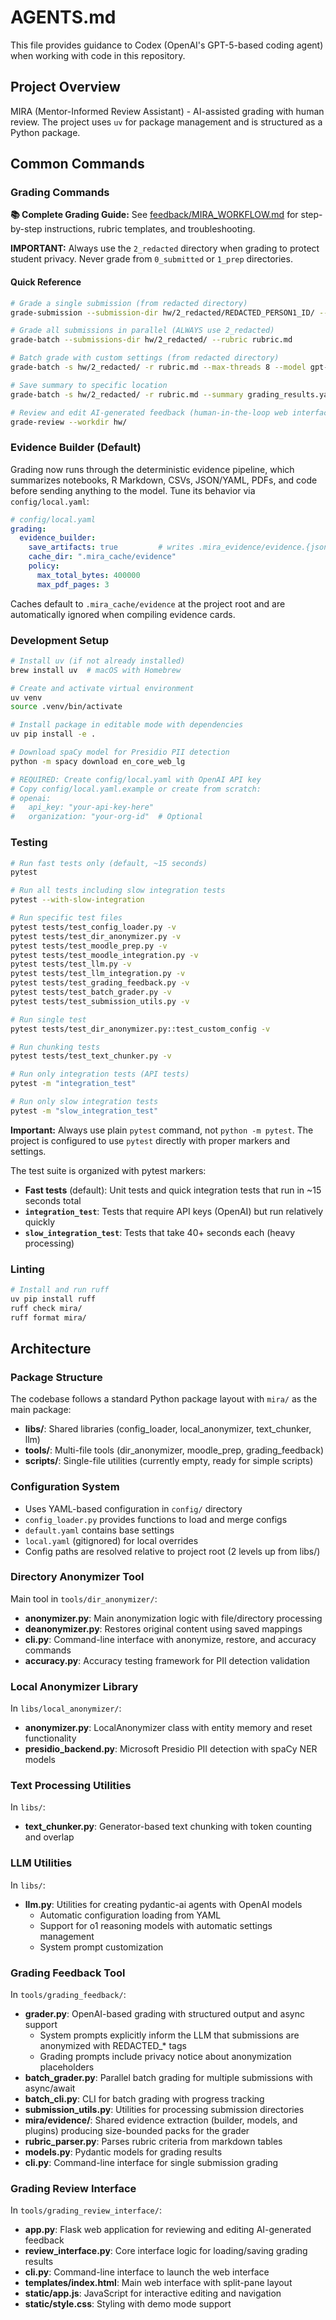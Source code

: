 # AGENTS.md

This file provides guidance to Codex (OpenAI's GPT-5-based coding agent) when working with code in this repository.

## Project Overview

MIRA (Mentor-Informed Review Assistant) - AI-assisted grading with human review. The project uses `uv` for package management and is structured as a Python package.

## Common Commands

### Grading Commands
**📚 Complete Grading Guide:** See [feedback/MIRA_WORKFLOW.md](feedback/MIRA_WORKFLOW.md) for step-by-step instructions, rubric templates, and troubleshooting.

**IMPORTANT:** Always use the `2_redacted` directory when grading to protect student privacy. Never grade from `0_submitted` or `1_prep` directories.

#### Quick Reference
```bash
# Grade a single submission (from redacted directory)
grade-submission --submission-dir hw/2_redacted/REDACTED_PERSON1_ID/ --rubric rubric.md

# Grade all submissions in parallel (ALWAYS use 2_redacted)
grade-batch --submissions-dir hw/2_redacted/ --rubric rubric.md

# Batch grade with custom settings (from redacted directory)
grade-batch -s hw/2_redacted/ -r rubric.md --max-threads 8 --model gpt-4

# Save summary to specific location
grade-batch -s hw/2_redacted/ -r rubric.md --summary grading_results.yaml

# Review and edit AI-generated feedback (human-in-the-loop web interface)
grade-review --workdir hw/
```

### Evidence Builder (Default)
Grading now runs through the deterministic evidence pipeline, which summarizes notebooks, R Markdown, CSVs, JSON/YAML, PDFs, and code before sending anything to the model. Tune its behavior via `config/local.yaml`:
```yaml
# config/local.yaml
grading:
  evidence_builder:
    save_artifacts: true         # writes .mira_evidence/evidence.{json,txt} per submission
    cache_dir: ".mira_cache/evidence"
    policy:
      max_total_bytes: 400000
      max_pdf_pages: 3
```
Caches default to `.mira_cache/evidence` at the project root and are automatically ignored when compiling evidence cards.

### Development Setup
```bash
# Install uv (if not already installed)
brew install uv  # macOS with Homebrew

# Create and activate virtual environment
uv venv
source .venv/bin/activate

# Install package in editable mode with dependencies
uv pip install -e .

# Download spaCy model for Presidio PII detection
python -m spacy download en_core_web_lg

# REQUIRED: Create config/local.yaml with OpenAI API key
# Copy config/local.yaml.example or create from scratch:
# openai:
#   api_key: "your-api-key-here"
#   organization: "your-org-id"  # Optional
```

### Testing
```bash
# Run fast tests only (default, ~15 seconds)
pytest

# Run all tests including slow integration tests
pytest --with-slow-integration

# Run specific test files
pytest tests/test_config_loader.py -v
pytest tests/test_dir_anonymizer.py -v
pytest tests/test_moodle_prep.py -v
pytest tests/test_moodle_integration.py -v
pytest tests/test_llm.py -v
pytest tests/test_llm_integration.py -v
pytest tests/test_grading_feedback.py -v
pytest tests/test_batch_grader.py -v
pytest tests/test_submission_utils.py -v

# Run single test
pytest tests/test_dir_anonymizer.py::test_custom_config -v

# Run chunking tests
pytest tests/test_text_chunker.py -v

# Run only integration tests (API tests)
pytest -m "integration_test"

# Run only slow integration tests
pytest -m "slow_integration_test"
```

**Important:** Always use plain `pytest` command, not `python -m pytest`. The project is configured to use `pytest` directly with proper markers and settings.

The test suite is organized with pytest markers:
- **Fast tests** (default): Unit tests and quick integration tests that run in ~15 seconds total
- **`integration_test`**: Tests that require API keys (OpenAI) but run relatively quickly
- **`slow_integration_test`**: Tests that take 40+ seconds each (heavy processing)

### Linting
```bash
# Install and run ruff
uv pip install ruff
ruff check mira/
ruff format mira/
```

## Architecture

### Package Structure
The codebase follows a standard Python package layout with `mira/` as the main package:
- **libs/**: Shared libraries (config_loader, local_anonymizer, text_chunker, llm)
- **tools/**: Multi-file tools (dir_anonymizer, moodle_prep, grading_feedback)
- **scripts/**: Single-file utilities (currently empty, ready for simple scripts)

### Configuration System
- Uses YAML-based configuration in `config/` directory
- `config_loader.py` provides functions to load and merge configs
- `default.yaml` contains base settings
- `local.yaml` (gitignored) for local overrides
- Config paths are resolved relative to project root (2 levels up from libs/)

### Directory Anonymizer Tool
Main tool in `tools/dir_anonymizer/`:
- **anonymizer.py**: Main anonymization logic with file/directory processing
- **deanonymizer.py**: Restores original content using saved mappings
- **cli.py**: Command-line interface with anonymize, restore, and accuracy commands
- **accuracy.py**: Accuracy testing framework for PII detection validation

### Local Anonymizer Library
In `libs/local_anonymizer/`:
- **anonymizer.py**: LocalAnonymizer class with entity memory and reset functionality
- **presidio_backend.py**: Microsoft Presidio PII detection with spaCy NER models

### Text Processing Utilities
In `libs/`:
- **text_chunker.py**: Generator-based text chunking with token counting and overlap

### LLM Utilities
In `libs/`:
- **llm.py**: Utilities for creating pydantic-ai agents with OpenAI models
  - Automatic configuration loading from YAML
  - Support for o1 reasoning models with automatic settings management
  - System prompt customization

### Grading Feedback Tool
In `tools/grading_feedback/`:
- **grader.py**: OpenAI-based grading with structured output and async support
  - System prompts explicitly inform the LLM that submissions are anonymized with REDACTED_* tags
  - Grading prompts include privacy notice about anonymization placeholders
- **batch_grader.py**: Parallel batch grading for multiple submissions with async/await
- **batch_cli.py**: CLI for batch grading with progress tracking
- **submission_utils.py**: Utilities for processing submission directories
- **mira/evidence/**: Shared evidence extraction (builder, models, and plugins) producing size-bounded packs for the grader
- **rubric_parser.py**: Parses rubric criteria from markdown tables
- **models.py**: Pydantic models for grading results
- **cli.py**: Command-line interface for single submission grading

### Grading Review Interface
In `tools/grading_review_interface/`:
- **app.py**: Flask web application for reviewing and editing AI-generated feedback
- **review_interface.py**: Core interface logic for loading/saving grading results
- **cli.py**: Command-line interface to launch the web interface
- **templates/index.html**: Main web interface with split-pane layout
- **static/app.js**: JavaScript for interactive editing and navigation
- **static/style.css**: Styling with demo mode support
